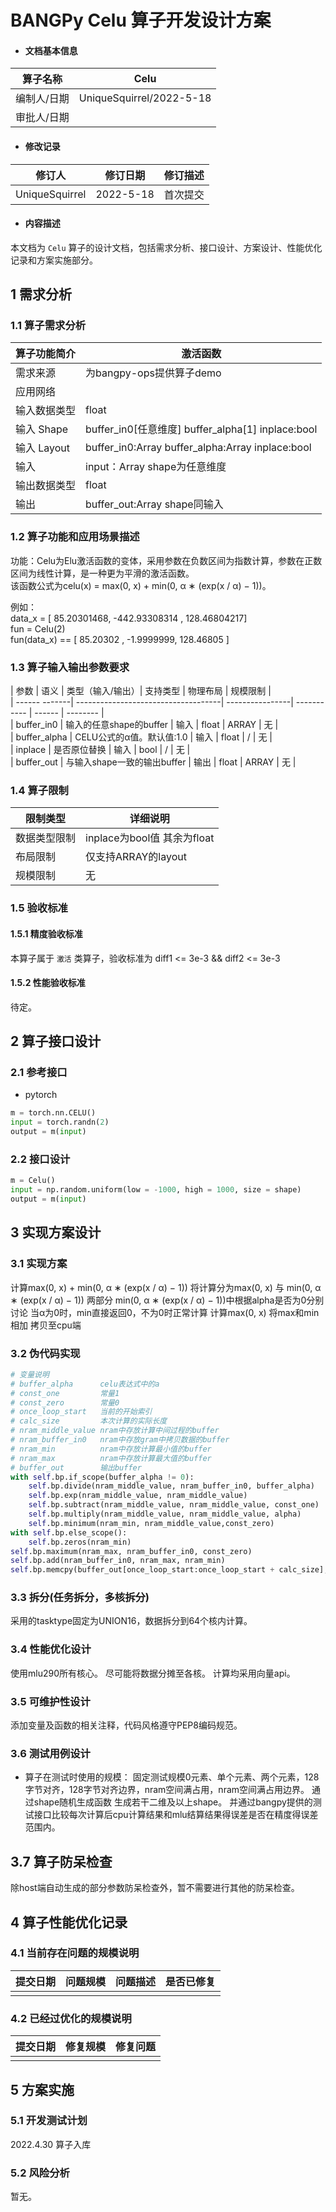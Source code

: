 # BANGPy Celu 算子开发设计方案

- #### 文档基本信息

| 算子名称     | Celu              |
| ----------- | -------------- |
| 编制人/日期  | UniqueSquirrel/2022-5-18 |   
| 审批人/日期  |              |

- #### 修改记录

| 修订人           | 修订日期    | 修订描述 |
| --------------- | ---------- | ------- |
| UniqueSquirrel  | 2022-5-18 | 首次提交 |  

- #### 内容描述

本文档为 `Celu` 算子的设计文档，包括需求分析、接口设计、方案设计、性能优化记录和方案实施部分。

## 1 需求分析

### 1.1 算子需求分析

| 算子功能简介               | 激活函数                      |
| ------------------------ | ---------------------------------------- |
| 需求来源                  | 为bangpy-ops提供算子demo                  |
| 应用网络                  |                                 |
| 输入数据类型               | float                                   |
| 输入 Shape                | buffer_in0[任意维度]   buffer_alpha[1]  inplace:bool |
| 输入 Layout               |buffer_in0:Array     buffer_alpha:Array  inplace:bool |
| 输入                      | input：Array   shape为任意维度             |
| 输出数据类型               | float                                    |
| 输出                      | buffer_out:Array      shape同输入                |


### 1.2 算子功能和应用场景描述

功能：Celu为Elu激活函数的变体，采用参数在负数区间为指数计算，参数在正数区间为线性计算，是一种更为平滑的激活函数。  
该函数公式为celu(x) = max(0, x) + min(0, α ∗ (exp(x / α) − 1))。

例如：  
data_x = [  85.20301468, -442.93308314 , 128.46804217]  
fun = Celu(2)  
fun(data_x) == [ 85.20302 , -1.9999999, 128.46805  ]  


### 1.3 算子输入输出参数要求

| 参数          | 语义                                | 类型（输入/输出）| 支持类型     | 物理布局 | 规模限制 |  
| ------ -------| ------------------------------------| ----------------| ----------- | ------ | -------- |  
| buffer_in0    | 输入的任意shape的buffer               | 输入             | float      | ARRAY  | 无        |  
| buffer_alpha  | CELU公式的α值。默认值:1.0             | 输入             | float      | /      | 无        |  
| inplace       | 是否原位替换                          | 输入             | bool      | /      | 无        |  
| buffer_out    | 与输入shape一致的输出buffer            | 输出             | float      | ARRAY  | 无        |  

### 1.4 算子限制

| 限制类型      | 详细说明                   |
| ------------ | -----------------------    |
| 数据类型限制  | inplace为bool值 其余为float |
| 布局限制      | 仅支持ARRAY的layout         |
| 规模限制      | 无                         |

### 1.5 验收标准

#### 1.5.1 精度验收标准

本算子属于 `激活` 类算子，验收标准为  diff1 <= 3e-3 && diff2 <= 3e-3   

#### 1.5.2 性能验收标准

待定。

## 2 算子接口设计

### 2.1 参考接口

- pytorch

```python
m = torch.nn.CELU()
input = torch.randn(2)
output = m(input)
```

### 2.2 接口设计

```python
m = Celu()
input = np.random.uniform(low = -1000, high = 1000, size = shape)
output = m(input)
```

## 3 实现方案设计

### 3.1 实现方案
计算max(0, x) + min(0, α ∗ (exp(x / α) − 1))
将计算分为max(0, x) 与 min(0, α ∗ (exp(x / α) − 1)) 两部分
min(0, α ∗ (exp(x / α) − 1))中根据alpha是否为0分别讨论
当α为0时，min直接返回0，不为0时正常计算
计算max(0, x)
将max和min相加
拷贝至cpu端

### 3.2 伪代码实现

```python
# 变量说明
# buffer_alpha      celu表达式中的a
# const_one         常量1
# const_zero        常量0
# once_loop_start   当前的开始索引
# calc_size         本次计算的实际长度
# nram_middle_value nram中存放计算中间过程的buffer
# nram_buffer_in0   nram中存放gram中拷贝数据的buffer
# nram_min          nram中存放计算最小值的buffer
# nram_max          nram中存放计算最大值的buffer
# buffer_out        输出buffer
with self.bp.if_scope(buffer_alpha != 0):
    self.bp.divide(nram_middle_value, nram_buffer_in0, buffer_alpha)
    self.bp.exp(nram_middle_value, nram_middle_value)
    self.bp.subtract(nram_middle_value, nram_middle_value, const_one)
    self.bp.multiply(nram_middle_value, nram_middle_value, alpha)
    self.bp.minimum(nram_min, nram_middle_value,const_zero)
with self.bp.else_scope():
    self.bp.zeros(nram_min)         
self.bp.maximum(nram_max, nram_buffer_in0, const_zero)
self.bp.add(nram_buffer_in0, nram_max, nram_min)         
self.bp.memcpy(buffer_out[once_loop_start:once_loop_start + calc_size], nram_buffer_in0[:calc_size])
```
### 3.3 拆分(任务拆分，多核拆分)

采用的tasktype固定为UNION16，数据拆分到64个核内计算。

### 3.4 性能优化设计
使用mlu290所有核心。
尽可能将数据分摊至各核。
计算均采用向量api。

### 3.5 可维护性设计

添加变量及函数的相关注释，代码风格遵守PEP8编码规范。


### 3.6 测试用例设计

- 算子在测试时使用的规模：
  固定测试规模0元素、单个元素、两个元素，128字节对齐，128字节对齐边界，nram空间满占用，nram空间满占用边界。
  通过shape随机生成函数 生成若干二维及以上shape。
  并通过bangpy提供的测试接口比较每次计算后cpu计算结果和mlu结算结果得误差是否在精度得误差范围内。

## 3.7 算子防呆检查  

除host端自动生成的部分参数防呆检查外，暂不需要进行其他的防呆检查。

## 4 算子性能优化记录

### 4.1 当前存在问题的规模说明

| 提交日期  | 问题规模 | 问题描述 | 是否已修复 |
| --------- | -------- | -------- | ---------- |
|           |          |          |            |

### 4.2 已经过优化的规模说明

| 提交日期  | 修复规模 | 修复问题 |
| --------- | -------- | -------- |
|           |          |          |

## 5 方案实施

### 5.1 开发测试计划

2022.4.30 算子入库

### 5.2 风险分析

暂无。
